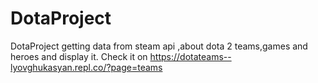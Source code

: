 # DotaProject
DotaProject getting data from steam api ,about dota 2 teams,games and heroes and display it.
Check it on https://dotateams--lyovghukasyan.repl.co/?page=teams
